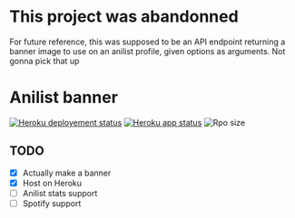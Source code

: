 # This project was abandonned

For future reference, this was supposed to be an API endpoint returning a banner image to use on an anilist profile, given options as arguments. Not gonna pick that up

# Anilist banner

[![Heroku deployement status](https://github.com/AirOne01/anilist-banner/actions/workflows/heroku.yml/badge.svg)](https://github.com/AirOne01/anilist-banner/actions/workflows/main.yml)
[![Heroku app status](https://heroku-badge.herokuapp.com/?app=anilist-banner-69420)](https://anilist-banner-69420.herokuapp.com/)
![Rpo size](https://img.shields.io/github/repo-size/AirOne01/anilist-banner)

## TODO

* [X] Actually make a banner
* [X] Host on Heroku
* [ ] Anilist stats support
* [ ] Spotify support
